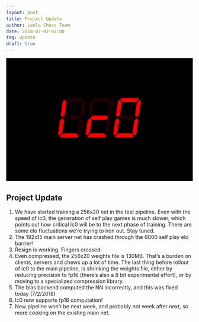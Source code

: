 ```yaml
---
layout: post
title: Project Update
author: Leela Chess Team
date: 2018-07-02-02:00
tag: update
draft: true
---
```

![logo](https://raw.githubusercontent.com/dkappe/dkappe.github.io/master/public/images/logo.png)

## Project Update

1. We have started training a 256x20 net in the test pipeline. Even with the speed of lc0, the generation of self play games is much slower, which points out how critical lc0 will be to the next phase of training. There are some elo fluctuations we’re trying to iron out. Stay tuned.
2. The 192x15 main server net has crashed through the 6000 self play elo barrier!
3. Resign is working. Fingers crossed.
4. Even compressed, the 256x20 weights file is 130MB. That’s a burden on clients, servers and chews up a lot of time. The last thing before rollout of lc0 to the main pipeline, is shrinking the weights file, either by reducing precision to fp16 (there’s also a 8 bit experimental effort), or by moving to a specialized compression library.
1. The blas backend computed the NN incorrectly, and this was fixed today (7/2/2018)
1. lc0 now supports fp16 computation!
5. New pipeline won’t be next week, and probably not week after next, so more cooking on the existing main net.
